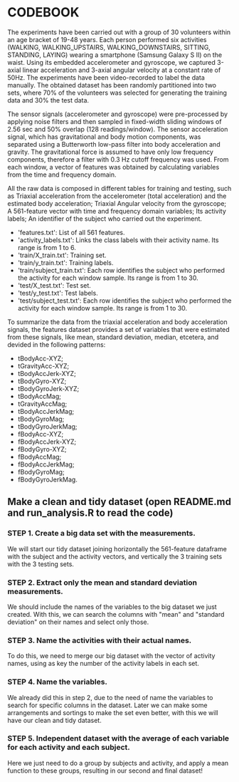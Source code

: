 # CODEBOOK

The experiments have been carried out with a group of 30 volunteers within an age bracket of 19-48 years. Each person performed six activities (WALKING, WALKING_UPSTAIRS, WALKING_DOWNSTAIRS, SITTING, STANDING, LAYING) wearing a smartphone (Samsung Galaxy S II) on the waist. Using its embedded accelerometer and gyroscope, we captured 3-axial linear acceleration and 3-axial angular velocity at a constant rate of 50Hz. The experiments have been video-recorded to label the data manually. The obtained dataset has been randomly partitioned into two sets, where 70% of the volunteers was selected for generating the training data and 30% the test data. 

The sensor signals (accelerometer and gyroscope) were pre-processed by applying noise filters and then sampled in fixed-width sliding windows of 2.56 sec and 50% overlap (128 readings/window). The sensor acceleration signal, which has gravitational and body motion components, was separated using a Butterworth low-pass filter into body acceleration and gravity. The gravitational force is assumed to have only low frequency components, therefore a filter with 0.3 Hz cutoff frequency was used. From each window, a vector of features was obtained by calculating variables from the time and frequency domain.

All the raw data is composed in different tables for training and testing, such as Triaxial acceleration from the accelerometer (total acceleration) and the estimated body acceleration; Triaxial Angular velocity from the gyroscope; A 561-feature vector with time and frequency domain variables; Its activity labels; An identifier of the subject who carried out the experiment.
- 'features.txt': List of all 561 features.
- 'activity_labels.txt': Links the class labels with their activity name. Its range is from 1 to 6.
- 'train/X_train.txt': Training set.
- 'train/y_train.txt': Training labels.
- 'train/subject_train.txt': Each row identifies the subject who performed the activity for each window sample. Its range is from 1 to 30.
- 'test/X_test.txt': Test set.
- 'test/y_test.txt': Test labels.
- 'test/subject_test.txt': Each row identifies the subject who performed the activity for each window sample. Its range is from 1 to 30.

To summarize the data from the triaxial acceleration and body acceleration signals, the features dataset provides a set of variables that were estimated from these signals, like mean, standard deviation, median, etcetera, and devided in the following patterns:
- tBodyAcc-XYZ;
- tGravityAcc-XYZ;
- tBodyAccJerk-XYZ;
- tBodyGyro-XYZ;
- tBodyGyroJerk-XYZ;
- tBodyAccMag;
- tGravityAccMag;
- tBodyAccJerkMag;
- tBodyGyroMag;
- tBodyGyroJerkMag;
- fBodyAcc-XYZ;
- fBodyAccJerk-XYZ;
- fBodyGyro-XYZ;
- fBodyAccMag;
- fBodyAccJerkMag;
- fBodyGyroMag;
- fBodyGyroJerkMag.

## Make a clean and tidy dataset (open README.md and run_analysis.R to read the code)
### STEP 1. Create a big data set with the measurements.
We will start our tidy dataset joining horizontally the 561-feature dataframe with the subject and the activity vectors, and vertically the 3 training sets with the 3 testing sets.

### STEP 2. Extract only the mean and standard deviation measurements.
We should include the names of the variables to the big dataset we just created. With this, we can search the columns with "mean" and "standard deviation" on their names and select only those.

### STEP 3. Name the activities with their actual names.
To do this, we need to merge our big dataset with the vector of activity names, using as key the number of the activity labels in each set.

### STEP 4. Name the variables.
We already did this in step 2, due to the need of name the variables to search for specific columns in the dataset. Later we can make some arrangements and sortings to make the set even better, with this we will have our clean and tidy dataset.

### STEP 5. Independent dataset with the average of each variable for each activity and each subject.
Here we just need to do a group by subjects and activity, and apply a mean function to these groups, resulting in our second and final dataset!
